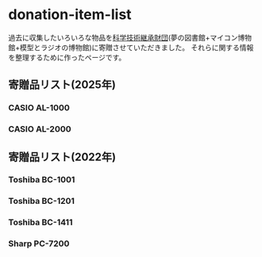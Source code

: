 # donation-item-list

過去に収集したいろいろな物品を[科学技術継承財団](https://scitech.or.jp/)(夢の図書館+マイコン博物館+模型とラジオの博物館)に寄贈させていただきました。
それらに関する情報を整理するために作ったページです。

## 寄贈品リスト(2025年)
### CASIO AL-1000
### CASIO AL-2000



## 寄贈品リスト(2022年)
### Toshiba BC-1001
### Toshiba BC-1201
### Toshiba BC-1411
### Sharp PC-7200


